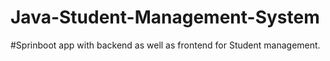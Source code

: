 # Java-Student-Management-System
#Sprinboot app with backend as well as frontend for Student management. 
